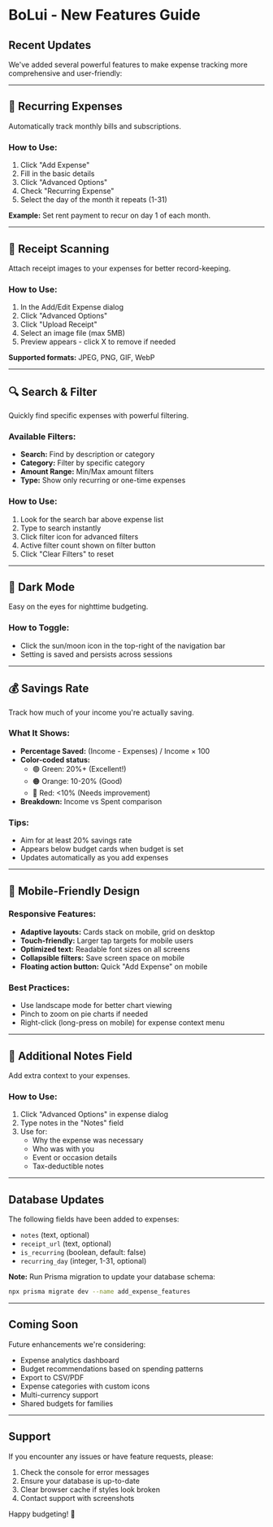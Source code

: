 # BoLui - New Features Guide

## Recent Updates

We've added several powerful features to make expense tracking more comprehensive and user-friendly:

---

## 🔁 Recurring Expenses

Automatically track monthly bills and subscriptions.

### How to Use:

1. Click "Add Expense"
2. Fill in the basic details
3. Click "Advanced Options"
4. Check "Recurring Expense"
5. Select the day of the month it repeats (1-31)

**Example:** Set rent payment to recur on day 1 of each month.

---

## 📸 Receipt Scanning

Attach receipt images to your expenses for better record-keeping.

### How to Use:

1. In the Add/Edit Expense dialog
2. Click "Advanced Options"
3. Click "Upload Receipt"
4. Select an image file (max 5MB)
5. Preview appears - click X to remove if needed

**Supported formats:** JPEG, PNG, GIF, WebP

---

## 🔍 Search & Filter

Quickly find specific expenses with powerful filtering.

### Available Filters:

- **Search:** Find by description or category
- **Category:** Filter by specific category
- **Amount Range:** Min/Max amount filters
- **Type:** Show only recurring or one-time expenses

### How to Use:

1. Look for the search bar above expense list
2. Type to search instantly
3. Click filter icon for advanced filters
4. Active filter count shown on filter button
5. Click "Clear Filters" to reset

---

## 🌙 Dark Mode

Easy on the eyes for nighttime budgeting.

### How to Toggle:

- Click the sun/moon icon in the top-right of the navigation bar
- Setting is saved and persists across sessions

---

## 💰 Savings Rate

Track how much of your income you're actually saving.

### What It Shows:

- **Percentage Saved:** (Income - Expenses) / Income × 100
- **Color-coded status:**
  - 🟢 Green: 20%+ (Excellent!)
  - 🟠 Orange: 10-20% (Good)
  - 🔴 Red: <10% (Needs improvement)
- **Breakdown:** Income vs Spent comparison

### Tips:

- Aim for at least 20% savings rate
- Appears below budget cards when budget is set
- Updates automatically as you add expenses

---

## 📱 Mobile-Friendly Design

### Responsive Features:

- **Adaptive layouts:** Cards stack on mobile, grid on desktop
- **Touch-friendly:** Larger tap targets for mobile users
- **Optimized text:** Readable font sizes on all screens
- **Collapsible filters:** Save screen space on mobile
- **Floating action button:** Quick "Add Expense" on mobile

### Best Practices:

- Use landscape mode for better chart viewing
- Pinch to zoom on pie charts if needed
- Right-click (long-press on mobile) for expense context menu

---

## 📝 Additional Notes Field

Add extra context to your expenses.

### How to Use:

1. Click "Advanced Options" in expense dialog
2. Type notes in the "Notes" field
3. Use for:
   - Why the expense was necessary
   - Who was with you
   - Event or occasion details
   - Tax-deductible notes

---

## Database Updates

The following fields have been added to expenses:

- `notes` (text, optional)
- `receipt_url` (text, optional)
- `is_recurring` (boolean, default: false)
- `recurring_day` (integer, 1-31, optional)

**Note:** Run Prisma migration to update your database schema:

```bash
npx prisma migrate dev --name add_expense_features
```

---

## Coming Soon

Future enhancements we're considering:

- Expense analytics dashboard
- Budget recommendations based on spending patterns
- Export to CSV/PDF
- Expense categories with custom icons
- Multi-currency support
- Shared budgets for families

---

## Support

If you encounter any issues or have feature requests, please:

1. Check the console for error messages
2. Ensure your database is up-to-date
3. Clear browser cache if styles look broken
4. Contact support with screenshots

Happy budgeting! 💸
